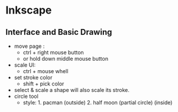 # Inkscape

## Interface and Basic Drawing

- move page : 
    - ctrl + right mouse button
    - or hold down middle mouse button
- scale UI:
    - ctrl + mouse whell
- set stroke color
    - shift + pick color
- select & scale a shape will also scale its stroke.
- circle tool
    - style: 1. pacman (outside)  2. half moon (partial circle) (inside)


## 

